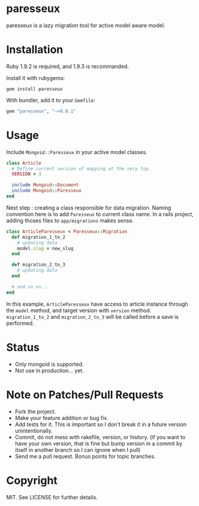 # paresseux

paresseux is a lazy migration tool for active model aware model.

# Installation

Ruby 1.9.2 is required, and 1.9.3 is recommanded.

Install it with rubygems:

    gem install paresseux

With bundler, add it to your `Gemfile`:

``` ruby
gem "paresseux", "~>0.0.1"
```

# Usage

Include `Mongoid::Paresseux` in your active model classes.

``` ruby
class Article
  # Define current version of mapping at the very top.
  VERSION = 3

  include Mongoid::Document
  include Mongoid::Paresseux
end
```

Next step : creating a class responsible for data migration. Naming convention here is to add `Paresseux` to current class name.
In a rails project, adding thoses files to `app/migrations` makes sense.

``` ruby
class ArticleParesseux < Paresseux::Migration
  def migration_1_to_2
    # updating data
    model.slug = new_slug
  end

  def migration_2_to_3
    # updating data
  end

  # and so on...
end
```

In this example, `ArticleParesseux` have access to article instance through the `model` method, and target version with `version` method. `migration_1_to_2` and `migration_2_to_3` will be called before a save is performed.


# Status

* Only mongoid is supported.
* Not use in production... yet.


# Note on Patches/Pull Requests

* Fork the project.
* Make your feature addition or bug fix.
* Add tests for it. This is important so I don't break it in a future version unintentionally.
* Commit, do not mess with rakefile, version, or history. (if you want to have your own version, that is fine but bump version in a commit by itself in another branch so I can ignore when I pull)
* Send me a pull request. Bonus points for topic branches.


# Copyright

MIT. See LICENSE for further details.
